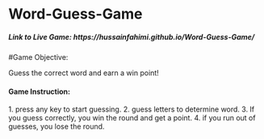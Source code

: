 # Word-Guess-Game

<h5>Link to Live Game: https://hussainfahimi.github.io/Word-Guess-Game/ </h5>


#Game Objective:

Guess the correct word and earn a win point!



<h4>Game Instruction:</h4>
  1. press any key to start guessing.
  2. guess letters to determine word.
  3. If you guess correctly, you win the round and get a point.
  4. if you run out of guesses, you lose the round.